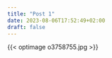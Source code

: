 ```yaml
---
title: "Post 1"
date: 2023-08-06T17:52:49+02:00
draft: false
---
```


{{< optimage o3758755.jpg >}}

